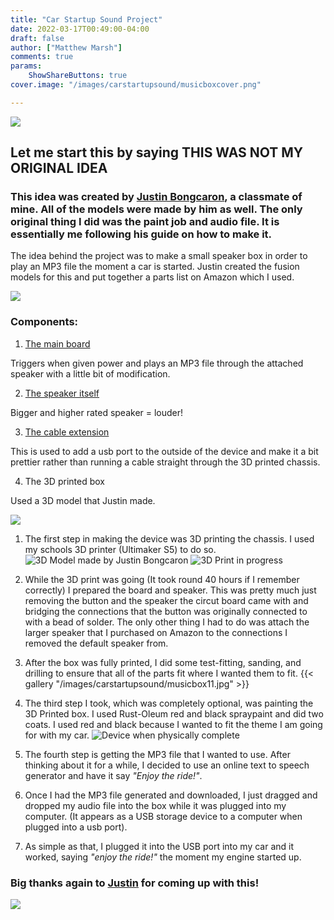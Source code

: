 ```yaml
---
title: "Car Startup Sound Project"
date: 2022-03-17T00:49:00-04:00
draft: false
author: ["Matthew Marsh"]
comments: true
params:
    ShowShareButtons: true
cover.image: "/images/carstartupsound/musicboxcover.png"

---
```

![](/images/banners/banner.png) 

## Let me start this by saying THIS WAS NOT MY ORIGINAL IDEA
### This idea was created by [Justin Bongcaron](https://www.instagram.com/justinb.exe/), a classmate of mine. All of the models were made by him as well. The only original thing I did was the paint job and audio file. It is essentially me following his guide on how to make it.

The idea behind the project was to make a small speaker box in order to play an MP3 file the moment a car is started. Justin created the fusion models for this and put together a parts list on Amazon which I used.

![](/images/bar.png) 

### Components:

1. [The main board](https://www.amazon.com/gp/product/B01M35VHY5)  

Triggers when given power and plays an MP3 file through the attached speaker with a little bit of modification.

2. [The speaker itself](https://www.amazon.com/gp/product/B00XW2NPTG)  

Bigger and higher rated speaker = louder!


3. [The cable extension](https://www.amazon.com/gp/product/B0134XUJN2)  

This is used to add a usb port to the outside of the device and make it a bit prettier rather than running a cable straight through the 3D printed chassis.


4. The 3D printed box  

Used a 3D model that Justin made.

![](/images/bar.png) 

1. The first step in making the device was 3D printing the chassis. I used my schools 3D printer (Ultimaker S5) to do so.
![3D Model made by Justin Bongcaron](/images/carstartupsound/3dmodel.png) 
![3D Print in progress](/images/carstartupsound/musicbox4.jpg) 


2. While the 3D print was going (It took round 40 hours if I remember correctly) I prepared the board and speaker. This was pretty much just removing the button and the speaker the circut board came with and bridging the connections that the button was originally connected to with a bead of solder. The only other thing I had to do was attach the larger speaker that I purchased on Amazon to the connections I removed the default speaker from.

3. After the box was fully printed, I did some test-fitting, sanding, and drilling to ensure that all of the parts fit where I wanted them to fit.
{{< gallery "/images/carstartupsound/musicbox11.jpg" >}}


4. The third step I took, which was completely optional, was painting the 3D Printed box. I used Rust-Oleum red and black spraypaint and did two coats. I used red and black because I wanted to fit the theme I am going for with my car.
![Device when physically complete](/images/carstartupsound/musicboxdouble.png) 

5. The fourth step is getting the MP3 file that I wanted to use. After thinking about it for a while, I decided to use an online text to speech generator and have it say *"Enjoy the ride!"*.

6. Once I had the MP3 file generated and downloaded, I just dragged and dropped my audio file into the box while it was plugged into my computer. (It appears as a USB storage device to a computer when plugged into a usb port).

7. As simple as that, I plugged it into the USB port into my car and it worked, saying *"enjoy the ride!"* the moment my engine started up.

### Big thanks again to [Justin](https://www.instagram.com/justinb.exe/) for coming up with this!


![](/images/banners/endbanner.png) 
